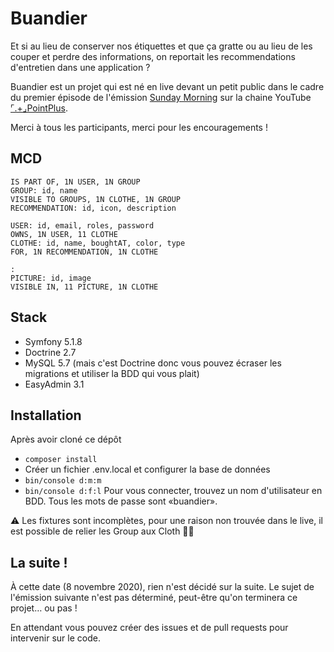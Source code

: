 # Buandier

Et si au lieu de conserver nos étiquettes et que ça gratte ou au lieu de les couper et perdre des informations, on reportait les recommendations d'entretien dans une application ?

Buandier est un projet qui est né en live devant un petit public dans le cadre du premier épisode de l'émission [Sunday Morning](https://youtu.be/h2QIono0Cm0) sur la chaine YouTube [⌜.+⌟PointPlus](https://www.youtube.com/channel/UCPgpGGsjySR2mHPTJ2qbRNw/).

Merci à tous les participants, merci pour les encouragements !

## MCD

```
IS PART OF, 1N USER, 1N GROUP
GROUP: id, name
VISIBLE TO GROUPS, 1N CLOTHE, 1N GROUP
RECOMMENDATION: id, icon, description

USER: id, email, roles, password
OWNS, 1N USER, 11 CLOTHE
CLOTHE: id, name, boughtAT, color, type
FOR, 1N RECOMMENDATION, 1N CLOTHE

:
PICTURE: id, image
VISIBLE IN, 11 PICTURE, 1N CLOTHE
```

## Stack
- Symfony 5.1.8
- Doctrine 2.7
- MySQL 5.7 (mais c'est Doctrine donc vous pouvez écraser les migrations et utiliser la BDD qui vous plait)
- EasyAdmin 3.1

## Installation

Après avoir cloné ce dépôt
- `composer install`
- Créer un fichier .env.local et configurer la base de données
- `bin/console d:m:m`
- `bin/console d:f:l`
Pour vous connecter, trouvez un nom d'utilisateur en BDD. Tous les mots de passe sont «buandier».

⚠️ Les fixtures sont incomplètes, pour une raison non trouvée dans le live, il est possible de relier les Group aux Cloth 🤷‍♂

## La suite !

À cette date (8 novembre 2020), rien n'est décidé sur la suite. Le sujet de l'émission suivante n'est pas déterminé, peut-être qu'on terminera ce projet… ou pas !

En attendant vous pouvez créer des issues et de pull requests pour intervenir sur le code.